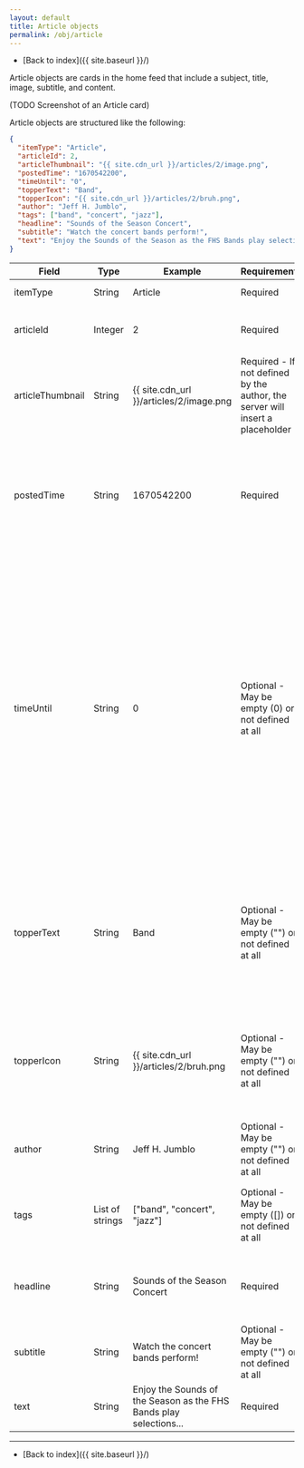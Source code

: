 ```yaml
---
layout: default
title: Article objects
permalink: /obj/article
---
```

- [Back to index]({{ site.baseurl }}/)

Article objects are cards in the home feed that include a subject, title, image, subtitle, and content.

(TODO Screenshot of an Article card)

Article objects are structured like the following:
```json
{
  "itemType": "Article",
  "articleId": 2,
  "articleThumbnail": "{{ site.cdn_url }}/articles/2/image.png",
  "postedTime": "1670542200",
  "timeUntil": "0",
  "topperText": "Band",
  "topperIcon": "{{ site.cdn_url }}/articles/2/bruh.png",
  "author": "Jeff H. Jumblo",
  "tags": ["band", "concert", "jazz"],
  "headline": "Sounds of the Season Concert",
  "subtitle": "Watch the concert bands perform!",
  "text": "Enjoy the Sounds of the Season as the FHS Bands play selections to get you into the holiday spirit. The Intermediate Jazz Ensemble will play in the Auditorium Lobby beginning at 6:30 p.m. as we begin seating. The concert will begin in the Auditorium at 7 p.m. and the Concert, Symphonic Band Red, Symphonic Band Gold, Wind Symphony, Wind Ensemble and Advanced Jazz Ensemble bands will perform."
}
```

| Field            | Type            | Example                                                            | Requirement                                                                   | Description                                                                                                                                                                                                                                                                                                                                                                              |
|------------------|-----------------|--------------------------------------------------------------------|-------------------------------------------------------------------------------|------------------------------------------------------------------------------------------------------------------------------------------------------------------------------------------------------------------------------------------------------------------------------------------------------------------------------------------------------------------------------------------|
| itemType         | String          | Article                                                            | Required                                                                      | The type of the object.                                                                                                                                                                                                                                                                                                                                                                  |
| articleId        | Integer         | 2                                                                  | Required                                                                      | The ID of the article. No two articles share the same ID.                                                                                                                                                                                                                                                                                                                                |
| articleThumbnail | String          | {{ site.cdn_url }}/articles/2/image.png                            | Required - If not defined by the author, the server will insert a placeholder | URL to the thumbnail of the Article.                                                                                                                                                                                                                                                                                                                                                     |
| postedTime       | String          | 1670542200                                                         | Required                                                                      | [UNIX timestamp][timestamp-converter] of when the Article was posted. Required, as this decides where in the feed the Article appears.                                                                                                                                                                                                                                                   |
| timeUntil        | String          | 0                                                                  | Optional - May be empty (0) or not defined at all                             | [UNIX timestamp][timestamp-converter] in the future, replacing postedTime if defined. Shown as a countdown until the given timestamp ("in 6 days") instead of counting up from when the Article was posted ("6 days ago"). Useful for announcements of events. postedTime is still required even if this is defined, as postedTime still controls where in the feed the Article appears. |
| topperText       | String          | Band                                                               | Optional - May be empty ("") or not defined at all                            | Subject displayed above the Article. Used to indicate what subject the Article involves, such as "Band", or "Show choir", or "Freshmen football", etc.                                                                                                                                                                                                                                   |
| topperIcon       | String          | {{ site.cdn_url }}/articles/2/bruh.png                             | Optional - May be empty ("") or not defined at all                            | URL to a small logo displayed beside the topper text. Should only be defined if topperText is defined, otherwise it can be ignored.                                                                                                                                                                                                                                                      |
| author           | String          | Jeff H. Jumblo                                                     | Optional - May be empty ("") or not defined at all                            | The name of the author of the Article.                                                                                                                                                                                                                                                                                                                                                   |
| tags             | List of strings | ["band", "concert", "jazz"]                                        | Optional - May be empty ([]) or not defined at all                            | List of tags for the Article, used when searching or filtering to specific tags.                                                                                                                                                                                                                                                                                                         |
| headline         | String          | Sounds of the Season Concert                                       | Required                                                                      | The title of the article, displayed in large text. Ellipses after one line.                                                                                                                                                                                                                                                                                                              |
| subtitle         | String          | Watch the concert bands perform!                                   | Optional - May be empty ("") or not defined at all                            | One-line subtitle for the article. Ellipses after one line.                                                                                                                                                                                                                                                                                                                              |
| text             | String          | Enjoy the Sounds of the Season as the FHS Bands play selections... | Required                                                                      | The contents of the article.                                                                                                                                                                                                                                                                                                                                                             |

[timestamp-converter]: https://www.unixtimestamp.com/

---
- [Back to index]({{ site.baseurl }}/)